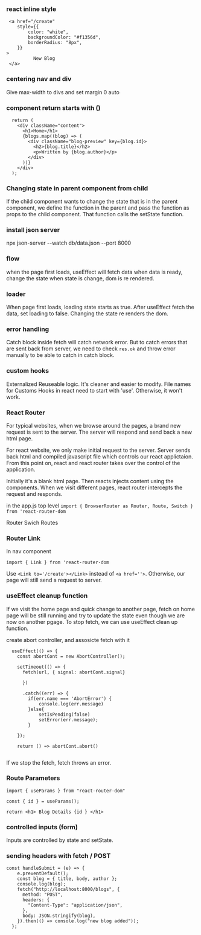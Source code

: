 ### react inline style

```
 <a href="/create"
    style={{
        color: "white",
        backgroundColor: "#f1356d",
        borderRadius: "8px",
    }} 
>
          New Blog
 </a>
```

### centering nav and div

Give max-width to divs and set margin 0 auto

### component return starts with ()

``` 
  return (
    <div className="content">
      <h1>Home</h1>
      {blogs.map((blog) => (
        <div className="blog-preview" key={blog.id}>
          <h2>{blog.title}</h2>
          <p>Written by {blog.author}</p>
        </div>
      ))}
    </div>
  );

```

### Changing state in parent component from child 
If the child component wants to change the state that is in the parent component, 
we define the function in the parent and pass the  function as props to the child component. That function calls the setState function. 

### install json server 
npx json-server --watch db/data.json --port 8000

### flow 
when the page first loads, useEffect will fetch data 
when data is ready, change the state 
when state is change, dom is re rendered. 

### loader 

When page first loads, loading state starts as true. 
After useEffect fetch the data, set loading to false. 
Changing the state re renders the dom.

### error handling 

Catch block inside fetch will catch network error. 
But to catch errors that are sent back from server, 
we need to check `res.ok` and throw error manually to be able to catch in catch block.

### custom hooks 

Externalized Reuseable logic. It's cleaner and easier to modify. 
File names for Customs Hooks in react need to start with 'use'. Otherwise, it won't work. 

### React Router 

For typical websites, when we browse around the pages, a brand new request is sent to the server. The server will respond and send back a new html page. 

For react website, we only make initial request to the server. Server sends back html and compiled javascript file which controls our react applictaion. From this point on, react and react router takes over the control of the application. 

Initially it's a blank html page. Then reacts injects content using the components. 
When we visit different pages, react router intercepts the request and responds. 

in the app.js top level 
`import { BrowserRouter as Router, Route, Switch } from 'react-router-dom`

Router Swich Routes 


### Router Link 

In nav component

`import { Link } from 'react-router-dom`

Use `<Link to='/create'></Link>` instead of `<a href=''>`. Otherwise, our page will still send a request to server. 

### useEffect cleanup function 

If we visit the home page and quick change to another page, fetch on home page will be still running and try to update the state even though we are now on another pgage. 
To stop fetch, we can use useEffect clean up function.  

create abort controller, and assosicte fetch with it
``` 
  useEffect(() => {
    const abortCont = new AbortController();

    setTimeout(() => {
      fetch(url, { signal: abortCont.signal}  

      })

      .catch((err) => {
        if(err.name === 'AbortError') { 
            console.log(err.message)
        }else{ 
            setIsPending(false)
            setError(err.message);
        }
      
    });

    return () => abortCont.abort()
  
```

If we stop the fetch, fetch throws an error. 

### Route Parameters 

`import { useParams } from "react-router-dom" `

` const { id } = useParams(); `

` return <h1> Blog Details {id } </h1> `

### controlled inputs  (form)

Inputs are controlled by state and setState. 


### sending headers with fetch / POST 

```  
const handleSubmit = (e) => {
    e.preventDefault();
    const blog = { title, body, author };
    console.log(blog);
    fetch("http://localhost:8000/blogs", {
      method: "POST",
      headers: {
        "Content-Type": "application/json",
      },
      body: JSON.stringify(blog),
    }).then(() => console.log("new blog added"));
  };

```




